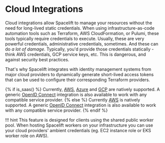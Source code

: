 # Cloud Integrations

Cloud integrations allow Spacelift to manage your resources without the need for long-lived static credentials. When using infrastructure-as-code automation tools such as Terraform, AWS CloudFormation, or Pulumi, these tools typically require credentials to execute. Usually, these are very powerful credentials, administrative credentials, sometimes. And these can do _a lot of damage_. Typically, you'd provide those credentials statically - think AWS credentials, GCP service keys, etc. This is dangerous, and against security best practices.

That's why Spacelift integrates with identity management systems from major cloud providers to dynamically generate short-lived access tokens that can be used to configure their corresponding Terraform providers.

{% if is_saas() %}
Currently, [AWS](aws.md), [Azure](azure.md) and [GCP](gcp.md) are natively supported. A generic [OpenID Connect](oidc.md) integration is also available to work with any compatible service provider.
{% else %}
Currently [AWS](aws.md) is natively supported. A generic [OpenID Connect](oidc.md) integration is also available to work with any compatible service provider.
{% endif %}

!!! hint
    This feature is designed for clients using the shared public worker pool. When hosting Spacelift workers on your infrastructure you can use your cloud providers' ambient credentials (eg. EC2 instance role or EKS worker role on AWS).
